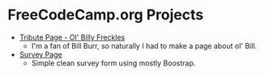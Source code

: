 # FreeCodeCamp.org Projects

* [Tribute Page - Ol' Billy Freckles](https://geno.works/fcc-projects/tribute)
  * I'm a fan of Bill Burr, so naturally I had to make a page about ol' Bill.
* [Survey Page](https://geno.works/fcc-projects/survey)
  * Simple clean survey form using mostly Boostrap.
